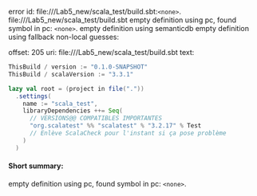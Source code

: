 error id: file://<WORKSPACE>/Lab5_new/scala_test/build.sbt:`<none>`.
file://<WORKSPACE>/Lab5_new/scala_test/build.sbt
empty definition using pc, found symbol in pc: `<none>`.
empty definition using semanticdb
empty definition using fallback
non-local guesses:

offset: 205
uri: file://<WORKSPACE>/Lab5_new/scala_test/build.sbt
text:
```scala
ThisBuild / version := "0.1.0-SNAPSHOT"
ThisBuild / scalaVersion := "3.3.1"

lazy val root = (project in file("."))
  .settings(
    name := "scala_test",
    libraryDependencies ++= Seq(
      // VERSIONS@@ COMPATIBLES IMPORTANTES
      "org.scalatest" %% "scalatest" % "3.2.17" % Test
      // Enlève ScalaCheck pour l'instant si ça pose problème
    )
  )
```


#### Short summary: 

empty definition using pc, found symbol in pc: `<none>`.
